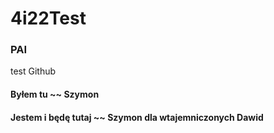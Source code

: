 # 4i22Test
### PAI
test Github
#### Byłem tu ~~ Szymon
#### Jestem i będę tutaj ~~ Szymon dla wtajemniczonych Dawid
